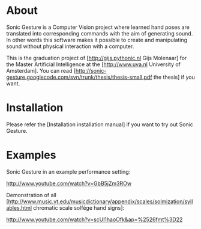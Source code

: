 

# About
Sonic Gesture is a Computer Vision project where learned hand poses are translated into corresponding commands with the aim of generating sound. In other words this software makes it possible to create and manipulating sound without physical interaction with a computer.

This is the graduation project of [http://gijs.pythonic.nl Gijs Molenaar] for the Master Artificial Intelligence at the [http://www.uva.nl University of Amsterdam]. You can read [http://sonic-gesture.googlecode.com/svn/trunk/thesis/thesis-small.pdf the thesis] if you want.

# Installation
Please refer the [Installation installation manual] if you want to try out Sonic Gesture. 


# Examples
Sonic Gesture in an example performance setting:

http://www.youtube.com/watch?v=GbB5jZm3ROw

Demonstration of all [http://www.music.vt.edu/musicdictionary/appendix/scales/solmization/syllables.html chromatic scale solfège hand signs]:

http://www.youtube.com/watch?v=scUl1haoOfk&ap=%2526fmt%3D22
